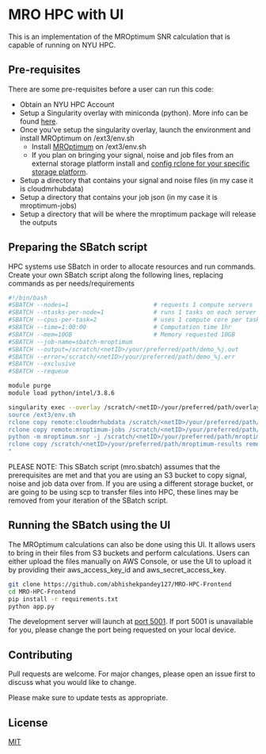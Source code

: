 # MRO HPC with UI

This is an implementation of the MROptimum SNR calculation that is capable of running on NYU HPC. 

## Pre-requisites
There are some pre-requisites before a user can run this code:
- Obtain an NYU HPC Account
- Setup a Singularity overlay with miniconda (python). More info can be found [here](https://sites.google.com/nyu.edu/nyu-hpc/hpc-systems/greene/software/singularity-with-miniconda).
- Once you've setup the singularity overlay, launch the environment and install MROptimum on /ext3/env.sh
  - Install [MROptimum](https://github.com/cloudmrhub-com/mroptimum) on /ext3/env.sh
  - If you plan on bringing your signal, noise and job files from an external storage platform install and [config rclone for your specific storage platform](https://rclone.org/install/).
- Setup a directory that contains your signal and noise files (in my case it is cloudmrhubdata) 
- Setup a directory that contains your job json (in my case it is mroptimum-jobs) 
- Setup a directory that will be where the mroptimum package will release the outputs

## Preparing the SBatch script
HPC systems use SBatch in order to allocate resources and run commands. Create your own SBatch script along the following lines, replacing commands as per needs/requirements
```bash
#!/bin/bash
#SBATCH --nodes=1                        # requests 1 compute servers
#SBATCH --ntasks-per-node=1              # runs 1 tasks on each server
#SBATCH --cpus-per-task=2                # uses 1 compute core per task
#SBATCH --time=1:00:00                   # Computation time 1hr
#SBATCH --mem=10GB                       # Memory requested 10GB
#SBATCH --job-name=sbatch-mroptimum
#SBATCH --output=/scratch/<netID>/your/preferred/path/demo_%j.out
#SBATCH --error=/scratch/<netID>/your/preferred/path/demo_%j.err
#SBATCH --exclusive
#SBATCH --requeue

module purge
module load python/intel/3.8.6

singularity exec --overlay /scratch/<netID>/your/preferred/path/overlay_file.ext3:rw /scratch/work/public/singularity/cuda11.6.124-cudnn8.4.0.27-devel-ubuntu20.04.4.sif /bin/bash -c "
source /ext3/env.sh
rclone copy remote:cloudmrhubdata /scratch/<netID>/your/preferred/path/cloudmrhubdata/
rclone copy remote:mroptimum-jobs /scratch/<netID>/your/preferred/path/mroptimum-jobs/
python -m mroptimum.snr -j /scratch/<netID>/your/preferred/path/mroptimum-jobs/jobfile.json -o /scratch/<netID>/your/preferred/path/mroptimum-results/ --parallel
rclone copy /scratch/<netID>/your/preferred/path/mroptimum-results remote:mroptimum-results
"
```
PLEASE NOTE: This SBatch script (mro.sbatch) assumes that the prerequisites are met and that you are using an S3 bucket to copy signal, noise and job data over from. If you are using a different storage bucket, or are going to be using scp to transfer files into HPC, these lines may be removed from your iteration of the SBatch script.


## Running the SBatch using the UI
The MROptimum calculations can also be done using this UI. It allows users to bring in their files from S3 buckets and perform calculations. Users can either upload the files manually on AWS Console, or use the UI to upload it by providing their aws_access_key_id and aws_secret_access_key.
```bash
git clone https://github.com/abhishekpandey127/MRO-HPC-Frontend
cd MRO-HPC-Frontend
pip install -r requirements.txt
python app.py
```
The development server will launch at [port 5001](http://127.0.0.1:5001). If port 5001 is unavailable for you, please change the port being requested on your local device.

## Contributing

Pull requests are welcome. For major changes, please open an issue first
to discuss what you would like to change.

Please make sure to update tests as appropriate.

## License

[MIT](https://choosealicense.com/licenses/mit/)
